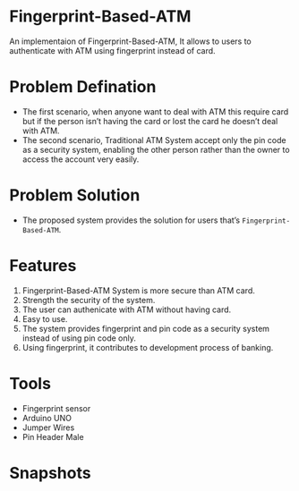 # Fingerprint-Based-ATM
An implementaion of Fingerprint-Based-ATM, It allows to users to authenticate with ATM using fingerprint instead of card.

# Problem Defination
- The first scenario, when anyone want to deal with ATM this require card but if the person isn’t having the card or lost the card he doesn’t deal with ATM.
- The second scenario, Traditional ATM System accept only the pin code as a security system, enabling the other person rather than the owner to access the account very easily.

# Problem Solution
- The proposed system provides the solution for users that’s `Fingerprint-Based-ATM`.

# Features
1. Fingerprint-Based-ATM System is more secure than ATM card.
2. Strength the security of the system.
3. The user can authenicate with ATM without having card.
4. Easy to use.
5. The system provides fingerprint and pin code as a security system instead of using pin code only.
6. Using fingerprint, it contributes to development process of banking.

# Tools
- Fingerprint sensor
- Arduino UNO
- Jumper Wires
- Pin Header Male

# Snapshots


